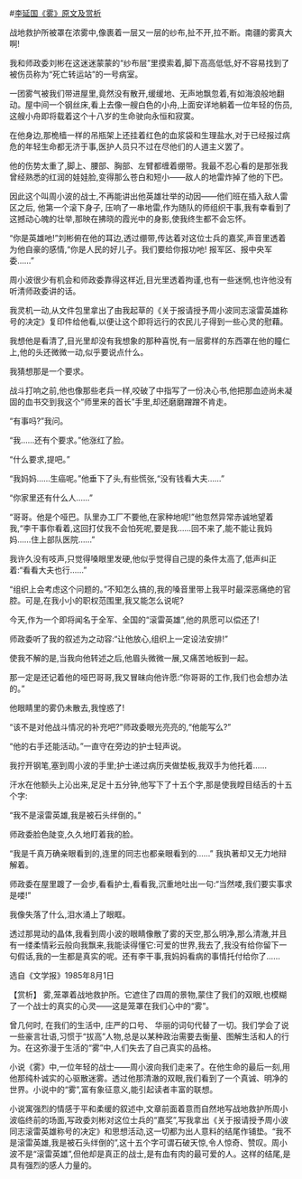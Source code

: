 #[李延国《雾》原文及赏析](https://www.vrrw.net/wx/15346.html)

战地救护所被罩在浓雾中,像裹着一层又一层的纱布,扯不开,拉不断。南疆的雾真大啊!

我和师政委刘彬在这迷迷蒙蒙的“纱布层”里摸索着,脚下高高低低,好不容易找到了被伤员称为“死亡转运站”的一号病室。

一团雾气被我们带进屋里,竟然没有散开,缓缓地、无声地飘忽着,有如海浪般地翻动。屋中间一个钢丝床,看上去像一艘白色的小舟,上面安详地躺着一位年轻的伤员,这艘小舟即将载着这个十八岁的生命驶向永恒和寂寞。

在他身边,那桅樯一样的吊瓶架上还挂着红色的血浆袋和生理盐水,对于已经报过病危的年轻生命都无济于事,医护人员只不过在尽他们的人道主义罢了。

他的伤势太重了,脚上、腰部、胸部、左臂都缠着绷带。我最不忍心看的是那张我曾经熟悉的红润的娃娃脸,变得那么苍白和短小——敌人的地雷炸掉了他的下巴。

因此这个叫周小波的战士,不再能讲出他英雄壮举的动因——他们班在插入敌人雷区之后, 他第一个滚下身子, 压响了一串地雷,作为随队的师组织干事,我有幸看到了这撼动心魄的壮举,那映在拂晓的霞光中的身影,使我终生都不会忘怀。

“你是英雄吔!”刘彬俯在他的耳边,透过绷带,传达着对这位士兵的嘉奖,声音里透着为他自豪的感情,“你是人民的好儿子。我们要给你报功吔! 报军区、报中央军委……”

周小波很少有机会和师政委靠得这样近,目光里透着拘谨,也有一些迷惘,也许他没有听清师政委讲的话。



我灵机一动,从文件包里拿出了由我起草的《关于报请授予周小波同志滚雷英雄称号的决定》复印件给他看,以便让这个即将远行的农民儿子得到一些心灵的慰藉。

我想他是看清了,目光里却没有我想象的那种喜悦,有一层雾样的东西罩在他的瞳仁上,他的头还微微一动,似乎要说点什么。

我猜想那是一个要求。

战斗打响之前,他也像那些老兵一样,咬破了中指写了一份决心书,他把那血迹尚未凝固的血书交到我这个“师里来的首长”手里,却还磨磨蹭蹭不肯走。

“有事吗?”我问。

“我……还有个要求。”他涨红了脸。

“什么要求,提吧。”

“我妈妈……生癌呢。”他垂下了头,有些慌张,“没有钱看大夫……”

“你家里还有什么人……”

“哥哥。他是个哑巴。队里办工厂不要他,在家种地呢!”他忽然异常赤诚地望着我,“李干事你看着,这回打仗我不会怕死呢,要是我……回不来了,能不能让我妈妈……住上部队医院……”

我许久没有吱声,只觉得嗓眼里发硬,他似乎觉得自己提的条件太高了,低声纠正着:“看看大夫也行……”

“组织上会考虑这个问题的。”不知怎么搞的,我的嗓音里带上我平时最深恶痛绝的官腔。可是,在我小小的职权范围里,我又能怎么说呢?

今天,作为一个即将闻名于全军、全国的“滚雷英雄”,他的夙愿可以偿还了!

师政委听了我的叙述为之动容:“让他放心,组织上一定设法安排!”

使我不解的是,当我向他转述之后,他眉头微微一展,又痛苦地板到一起。

那一定是还记着他的哑巴哥哥,我又冒昧向他许愿:“你哥哥的工作,我们也会想办法的。”

他眼睛里的雾仍未散去,我惶惑了!

“该不是对他战斗情况的补充吧?”师政委眼光亮亮的,“他能写么?”

“他的右手还能活动。”一直守在旁边的护士轻声说。

我拧开钢笔,塞到周小波的手里;护士递过病历夹做垫板,我双手为他托着……

汗水在他额头上沁出来,足足十五分钟,他写下了十五个字,那是使我瞠目结舌的十五个字:

“我不是滚雷英雄,我是被石头绊倒的。”

师政委脸色陡变,久久地盯着我的脸。

“我是千真万确亲眼看到的,连里的同志也都亲眼看到的……” 我执著却又无力地辩解着。

师政委在屋里踱了一会步,看看护士,看看我,沉重地吐出一句:“当然喽,我们要实事求是喽!”

我像失落了什么,泪水涌上了眼眶。

透过那晃动的晶体,我看到周小波的眼睛像散了雾的天空,那么明净,那么清澈,并且有一缕柔情彩云般向我飘来,我能读得懂它:可爱的世界,我去了,我没有给你留下一句假话,我的一生都是真实的呢。还有李干事,我妈妈看病的事情托付给你了……

选自《文学报》1985年8月1日

【赏析】 雾,笼罩着战地救护所。它遮住了四周的景物,蒙住了我们的双眼,也模糊了一个战士的真实的心灵——这是笼罩在我们心中的“雾”。

曾几何时, 在我们的生活中, 庄严的口号、 华丽的词句代替了一切。我们学会了说一些豪言壮语,习惯于“拔高”人物,总是以某种政治需要去衡量、图解生活和人的行为。在这弥漫于生活的“雾”中,人们失去了自己真实的品格。

小说《雾》中,一位年轻的战士——周小波向我们走来了。在他生命的最后一刻,用他那纯朴诚实的心驱散迷雾。透过他那清澈的双眼,我们看到了一个真诚、明净的世界。小说中的“雾”,富有象征意义,能引起读者丰富的联想。

小说寓强烈的情感于平和柔缓的叙述中,文章前面着意而自然地写战地救护所周小波临终前的场面,写政委刘彬对这位士兵的“嘉奖”,写我拿出《关于报请授予周小波同志滚雷英雄称号的决定》和思想活动,这一切都为出人意料的结尾作铺垫。“我不是滚雷英雄,我是被石头绊倒的”,这十五个字可谓石破天惊,令人惊奇、赞叹。周小波不是“滚雷英雄”,但他却是真正的战士,是有血有肉的最可爱的人。这样的结尾,是具有强烈的感人力量的。

